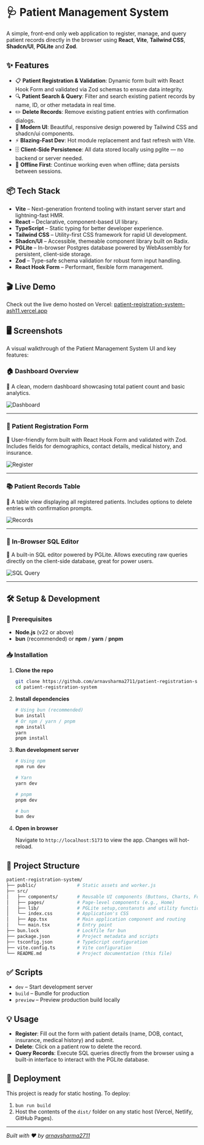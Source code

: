 # 🩺 Patient Management System

A simple, front-end only web application to register, manage, and query patient records directly in the browser using **React**, **Vite**, **Tailwind CSS**, **Shadcn/UI**, **PGLite** and **Zod**.

## ✨ Features

- 📋 **Patient Registration & Validation**: Dynamic form built with React Hook Form and validated via Zod schemas to ensure data integrity.
- 🔍 **Patient Search & Query**: Filter and search existing patient records by name, ID, or other metadata in real time.
- ✏️ **Delete Records**: Remove existing patient entries with confirmation dialogs.
- 🎨 **Modern UI**: Beautiful, responsive design powered by Tailwind CSS and shadcn/ui components.
- ⚡ **Blazing-Fast Dev**: Hot module replacement and fast refresh with Vite.
- 🗄️ **Client-Side Persistence**: All data stored locally using pglite — no backend or server needed.
- 🔄 **Offline First**: Continue working even when offline; data persists between sessions.

## 📦 Tech Stack

- **Vite** – Next-generation frontend tooling with instant server start and lightning-fast HMR.
- **React** – Declarative, component-based UI library.
- **TypeScript** – Static typing for better developer experience.
- **Tailwind CSS** – Utility-first CSS framework for rapid UI development.
- **Shadcn/UI** – Accessible, themeable component library built on Radix.
- **PGLite** – In-browser Postgres database powered by WebAssembly for persistent, client-side storage.
- **Zod** – Type-safe schema validation for robust form input handling.
- **React Hook Form** – Performant, flexible form management.

## 🎬 Live Demo

Check out the live demo hosted on Vercel: [patient-registration-system-ash11.vercel.app](https://patient-registration-system-ash11.vercel.app)

## 🖥️ Screenshots

A visual walkthrough of the Patient Management System UI and key features:

### 🏠 Dashboard Overview

📸 A clean, modern dashboard showcasing total patient count and basic analytics.

![Dashboard](https://github.com/user-attachments/assets/5cbac79b-6b14-4b04-acb7-4368a170b92e)

---

### 📝 Patient Registration Form

📸 User-friendly form built with React Hook Form and validated with Zod. Includes fields for demographics, contact details, medical history, and insurance.

![Register](https://github.com/user-attachments/assets/f2c27902-24dd-41cc-be85-2cf694e0a2e4)

---

### 📚 Patient Records Table

📸 A table view displaying all registered patients. Includes options to delete entries with confirmation prompts.

![Records](https://github.com/user-attachments/assets/8b3df657-1ff3-4541-8c5e-7d873351654f)

---

### 🧠 In-Browser SQL Editor

📸 A built-in SQL editor powered by PGLite. Allows executing raw queries directly on the client-side database, great for power users.

![SQL Query](https://github.com/user-attachments/assets/bb69db92-82e7-4048-95ab-bac224c0aa1d)

---

## 🛠️ Setup & Development

### 🔧 Prerequisites

- **Node.js** (v22 or above)
- **bun** (recommended) or **npm** / **yarn** / **pnpm**

### 📥 Installation

1. **Clone the repo**

   ```bash
   git clone https://github.com/arnavsharma2711/patient-registration-system.git
   cd patient-registration-system
   ```

2. **Install dependencies**

   ```bash
   # Using bun (recommended)
   bun install
   # Or npm / yarn / pnpm
   npm install
   yarn
   pnpm install
   ```

3. **Run development server**

   ```bash
   # Using npm
   npm run dev

   # Yarn
   yarn dev

   # pnpm
   pnpm dev

   # bun
   bun dev
   ```

4. **Open in browser**

   Navigate to `http://localhost:5173` to view the app. Changes will hot-reload.

## 📁 Project Structure

```bash
patient-registration-system/
├── public/               # Static assets and worker.js
├── src/
│   ├── components/       # Reusable UI components (Buttons, Charts, Form fields)
│   ├── pages/            # Page-level components (e.g., Home)
│   ├── lib/              # PGLite setup,constansts and utility functions
│   └── index.css         # Application's CSS
│   ├── App.tsx           # Main application component and routing
│   └── main.tsx          # Entry point
├── bun.lock              # Lockfile for bun
├── package.json          # Project metadata and scripts
├── tsconfig.json         # TypeScript configuration
├── vite.config.ts        # Vite configuration
└── README.md             # Project documentation (this file)
```

## ✅ Scripts

- `dev` – Start development server
- `build` – Bundle for production
- `preview` – Preview production build locally

## 💡 Usage

- **Register**: Fill out the form with patient details (name, DOB, contact, insurance, medical history) and submit.
- **Delete**: Click on a patient row to delete the record.
- **Query Records**: Execute SQL queries directly from the browser using a built-in interface to interact with the PGLite database.

## 🚀 Deployment

This project is ready for static hosting. To deploy:

1. `bun run build`
2. Host the contents of the `dist/` folder on any static host (Vercel, Netlify, GitHub Pages).

---

_Built with ❤️ by [arnavsharma2711](https://arnavsharma.dev)_
